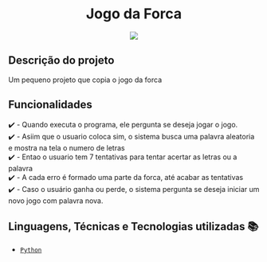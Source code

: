 <h1 align="center"> Jogo da Forca </h1>
<p align="center"><img src="http://img.shields.io/static/v1?label=STATUS&message=FINALIZADO&color=RED&style=for-the-badge"/></p>


## Descrição do projeto 
<p align="justify">
  Um pequeno projeto que copia o jogo da forca
</p>

## Funcionalidades

:heavy_check_mark: - Quando executa o programa, ele pergunta se deseja jogar o jogo.<br>
:heavy_check_mark: - Asiim que o usuario coloca sim, o sistema busca uma palavra aleatoria e mostra na tela o numero de letras<br>
:heavy_check_mark: - Entao o usuario tem 7 tentativas para tentar acertar as letras ou a palavra<br>
:heavy_check_mark: - A cada erro é formado uma parte da forca, até acabar as tentativas<br>
:heavy_check_mark: - Caso o usuário ganha ou perde, o sistema pergunta se deseja iniciar um novo jogo com palavra nova.

## Linguagens, Técnicas e Tecnologias utilizadas :books:
- [``Python``](https://www.python.org)

